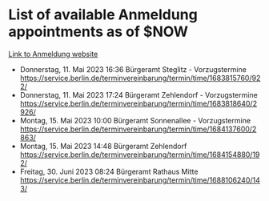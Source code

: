 # List of available Anmeldung appointments as of $NOW
[Link to Anmeldung website](https://service.berlin.de/terminvereinbarung/termin/tag.php?termin=1&anliegen[]=120686&dienstleisterlist=122210,122217,327316,122219,327312,122227,327314,122231,327346,122243,327348,122254,122252,329742,122260,329745,122262,329748,122271,327278,122273,327274,122277,327276,330436,122280,327294,122282,327290,122284,327292,122291,327270,122285,327266,122286,327264,122296,327268,150230,329760,122297,327286,122294,327284,122312,329763,122314,329775,122304,327330,122311,327334,122309,327332,317869,122281,327352,122279,329772,122283,122276,327324,122274,327326,122267,329766,122246,327318,122251,327320,122257,327322,122208,327298,122226,327300&herkunft=http%3A%2F%2Fservice.berlin.de%2Fdienstleistung%2F120686%2F)
- Donnerstag, 11. Mai 2023 16:36 Bürgeramt Steglitz - Vorzugstermine https://service.berlin.de/terminvereinbarung/termin/time/1683815760/922/
- Donnerstag, 11. Mai 2023 17:24 Bürgeramt Zehlendorf - Vorzugstermine https://service.berlin.de/terminvereinbarung/termin/time/1683818640/2926/
- Montag, 15. Mai 2023 10:00 Bürgeramt Sonnenallee - Vorzugstermine https://service.berlin.de/terminvereinbarung/termin/time/1684137600/2863/
- Montag, 15. Mai 2023 14:48 Bürgeramt Zehlendorf https://service.berlin.de/terminvereinbarung/termin/time/1684154880/192/
- Freitag, 30. Juni 2023 08:24 Bürgeramt Rathaus Mitte https://service.berlin.de/terminvereinbarung/termin/time/1688106240/143/
